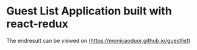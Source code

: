 # Guest List Application built with react-redux


The endresult can be viewed on [(https://monicaoduor.github.io/guestlist)](https://monicaoduor.github.io/guestlist)
